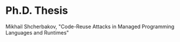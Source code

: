 # Ph.D. Thesis
Mikhail Shcherbakov, "Code-Reuse Attacks in Managed Programming Languages and Runtimes"
